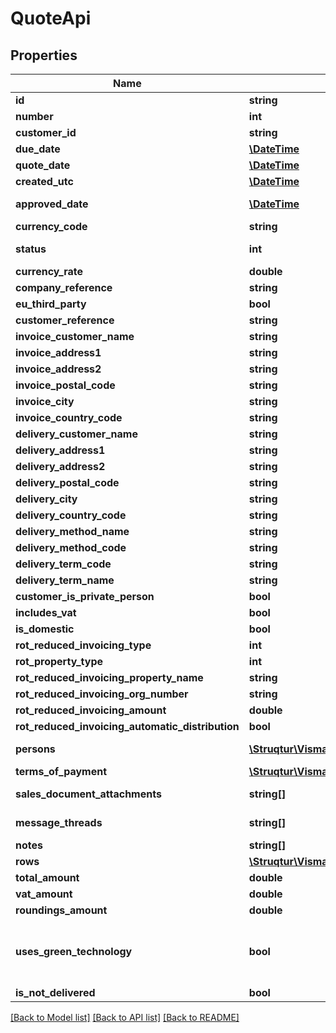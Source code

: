 # QuoteApi

## Properties
Name | Type | Description | Notes
------------ | ------------- | ------------- | -------------
**id** | **string** | Purpose: Unique Id provided by eAccounting | [optional] 
**number** | **int** |  | [optional] 
**customer_id** | **string** |  | 
**due_date** | [**\DateTime**](\DateTime.md) | Format: YYYY-MM-DD. Default: null | [optional] 
**quote_date** | [**\DateTime**](\DateTime.md) | Format: YYYY-MM-DD. Default: null | [optional] 
**created_utc** | [**\DateTime**](\DateTime.md) |  | [optional] 
**approved_date** | [**\DateTime**](\DateTime.md) | Default: null. Value will be set if the quote is approved | [optional] 
**currency_code** | **string** |  | [optional] 
**status** | **int** | 0 &#x3D; Draft, 1 &#x3D; Ongoing, 2 &#x3D; Approved, 3 &#x3D; Invoiced | [optional] 
**currency_rate** | **double** |  | [optional] 
**company_reference** | **string** |  | [optional] 
**eu_third_party** | **bool** |  | [optional] 
**customer_reference** | **string** |  | [optional] 
**invoice_customer_name** | **string** |  | [optional] 
**invoice_address1** | **string** | Default: The value on the selected customer | [optional] 
**invoice_address2** | **string** | Default: The value on the selected customer | [optional] 
**invoice_postal_code** | **string** | Default: The value on the selected customer | [optional] 
**invoice_city** | **string** | Default: The value on the selected customer | [optional] 
**invoice_country_code** | **string** | Default: The value on the selected customer | [optional] 
**delivery_customer_name** | **string** | Default: The value on the selected customer | [optional] 
**delivery_address1** | **string** | Default: The value on the selected customer | [optional] 
**delivery_address2** | **string** | Default: The value on the selected customer | [optional] 
**delivery_postal_code** | **string** | Default: The value on the selected customer | [optional] 
**delivery_city** | **string** | Default: The value on the selected customer | [optional] 
**delivery_country_code** | **string** | Default: The value on the selected customer | [optional] 
**delivery_method_name** | **string** |  | [optional] 
**delivery_method_code** | **string** |  | [optional] 
**delivery_term_code** | **string** |  | [optional] 
**delivery_term_name** | **string** |  | [optional] 
**customer_is_private_person** | **bool** |  | [optional] 
**includes_vat** | **bool** |  | [optional] 
**is_domestic** | **bool** |  | [optional] 
**rot_reduced_invoicing_type** | **int** | 0 &#x3D; Normal, 1 &#x3D; Rot, 2 &#x3D; Rut | [optional] 
**rot_property_type** | **int** | 1 &#x3D; Apartment, 2 &#x3D; Property | [optional] 
**rot_reduced_invoicing_property_name** | **string** | Max length: 40 characters | [optional] 
**rot_reduced_invoicing_org_number** | **string** | Max length: 11 characters | [optional] 
**rot_reduced_invoicing_amount** | **double** | Format: 2 decimals | [optional] 
**rot_reduced_invoicing_automatic_distribution** | **bool** |  | [optional] 
**persons** | [**\Struqtur\VismaEAccounting\Model\SalesDocumentRotRutReductionPersonApi[]**](SalesDocumentRotRutReductionPersonApi.md) | Only available for ROT/RUT or Green Technology | [optional] 
**terms_of_payment** | [**\Struqtur\VismaEAccounting\Model\TermsOfPaymentApi**](TermsOfPaymentApi.md) |  | [optional] 
**sales_document_attachments** | **string[]** | Fetch SalesDocumentAttachments via GET /v2/salesdocumentattachments/{attachmentId} | [optional] 
**message_threads** | **string[]** | Fetch messages via GET /v2/messagethreads/{messageThreadId} | [optional] 
**notes** | **string[]** | Fetch notes via GET /v2/notes/{notesId} | [optional] 
**rows** | [**\Struqtur\VismaEAccounting\Model\QuoteRowApi[]**](QuoteRowApi.md) |  | [optional] 
**total_amount** | **double** |  | [optional] 
**vat_amount** | **double** |  | [optional] 
**roundings_amount** | **double** |  | [optional] 
**uses_green_technology** | **bool** | Set to true if this quote benefits from deduction on Green Technology.  If set to true the quote must have RotReducedInvoicingType set to normal and contain at least one row with applicable deduction. | [optional] 
**is_not_delivered** | **bool** |  | [optional] 

[[Back to Model list]](../README.md#documentation-for-models) [[Back to API list]](../README.md#documentation-for-api-endpoints) [[Back to README]](../README.md)



